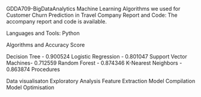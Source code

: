 GDDA709-BigDataAnalytics
Machine Learning Algorithms we used for Customer Churn Prediction in Travel Company Report and Code: The accompany report and code is available.

Languages and Tools: Python

Algorithms and Accuracy Score

Decision Tree - 0.900524
Logistic Regression - 0.801047
Support Vector Machines- 0.712559
Random Forest - 0.874346
K-Nearest Neighbors - 0.863874
Procedures

Data visualisaton
Exploratory Analysis
Feature Extraction
Model Compilation
Model Optimisation
